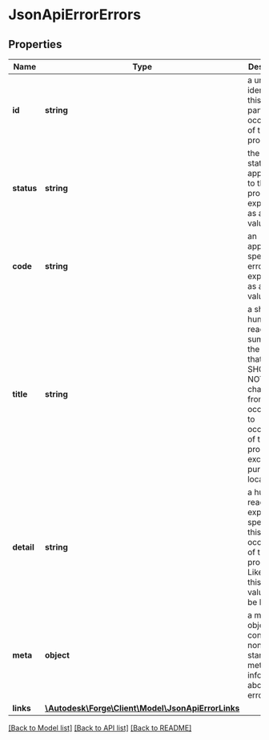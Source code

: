 # JsonApiErrorErrors

## Properties
Name | Type | Description | Notes
------------ | ------------- | ------------- | -------------
**id** | **string** | a unique identifier for this particular occurrence of the problem | 
**status** | **string** | the HTTP status code applicable to this problem, expressed as a string value | 
**code** | **string** | an application-specific error code, expressed as a string value | [optional] 
**title** | **string** | a short, human-readable summary of the problem that SHOULD NOT change from occurrence to occurrence of the problem, except for purposes of localization | [optional] 
**detail** | **string** | a human-readable explanation specific to this occurrence of the problem. Like title, this field&#39;s value can be localized | 
**meta** | **object** | a meta object containing non-standard meta-information about the error | [optional] 
**links** | [**\Autodesk\Forge\Client\Model\JsonApiErrorLinks**](JsonApiErrorLinks.md) |  | [optional] 

[[Back to Model list]](../README.md#documentation-for-models) [[Back to API list]](../README.md#documentation-for-api-endpoints) [[Back to README]](../README.md)


